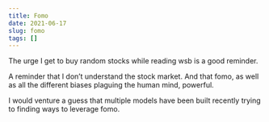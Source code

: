 ```yaml
---
title: Fomo
date: 2021-06-17
slug: fomo
tags: []
---
```


The urge I get to buy random stocks while reading wsb is a good reminder.

A reminder that I don’t understand the stock market. And that fomo, as well as all the different biases plaguing the human mind, powerful.

I would venture a guess that multiple models have been built recently trying to finding ways to leverage fomo.


